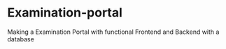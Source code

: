 # Examination-portal
Making a Examination Portal with functional Frontend and Backend with a database
